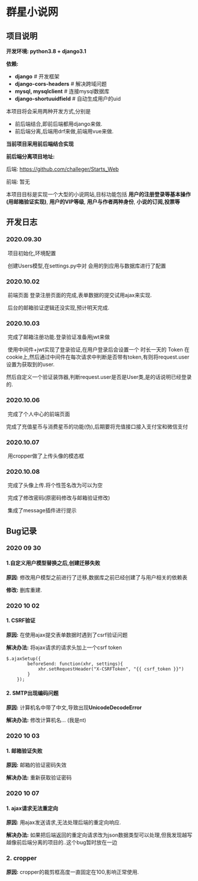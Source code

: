 # 群星小说网

## **项目说明**

**开发环境: python3.8 + django3.1**

**依赖:**

- **django**  # 开发框架
- **django-cors-headers**  # 解决跨域问题
- **mysql, mysqlclient**  # 连接mysql数据库
- **django-shortuuidfield**  # 自动生成用户的uid

本项目将会采用两种开发方式,分别是

- 前后端结合,即前后端都用django来做.
- 前后端分离,后端用drf来做,前端用vue来做.

**当前项目采用前后端结合实现**

**前后端分离项目地址:** 

后端: https://github.com/challeger/Starts_Web

前端: 暂无

本项目目标是实现一个大型的小说网站,目标功能包括 **用户的注册登录等基本操作(用邮箱验证实现)**, **用户的VIP等级**, **用户与作者两种身份**, **小说的订阅,投票等**

## **开发日志**

### **2020.09.30**

​	项目初始化,环境配置

​	创建Users模型,在settings.py中对 会用的到应用与数据库进行了配置

### **2020.10.02**

​	前端页面 登录注册页面的完成,表单数据的提交试用ajax来实现.

​	后台的邮箱验证逻辑还没实现,预计明天完成.

### **2020.10.03**

​	完成了邮箱注册功能.登录验证准备用jwt来做

​	使用中间件+jwt实现了登录验证,在用户登录后会设置一个 时长一天的 Token 在cookie上,然后通过中间件在每次请求中判断是否带有token,有则将request.user设置为获取到的user.

​	然后自定义一个验证装饰器,判断request.user是否是User类,是的话说明已经登录的.

### **2020.10.06**

​	完成了个人中心的前端页面

​	完成了充值星币与消费星币的功能(伪),后期要将充值接口接入支付宝和微信支付

### **2020.10.07**

​	用cropper做了上传头像的模态框

### **2020.10.08**

​	完成了头像上传.将个性签名改为可以为空

​	完成了修改密码(原密码修改与邮箱验证修改)

​	集成了message插件进行提示

## Bug记录

### **2020 09 30**

#### **1.自定义用户模型替换之后,创建迁移失败**

**原因:** 修改用户模型之前进行了迁移,数据库之前已经创建了与用户相关的依赖表

**修改:** 删库重建.

### **2020 10 02**

#### **1. CSRF验证**

**原因:** 在使用ajax提交表单数据时遇到了csrf验证问题

**解决办法:** 将ajax请求的请求头加上一个csrf token

```
$.ajaxSetup({
        beforeSend: function(xhr, settings){
            xhr.setRequestHeader("X-CSRFToken", "{{ csrf_token }}")
        }
    });
```

#### **2. SMTP出现编码问题**

**原因:** 计算机名中带了中文,导致出现**UnicodeDecodeError**

**解决办法:** 修改计算机名... (我是nt)

### **2020 10 03**

#### **1. 邮箱验证失败**

**原因:** 邮箱的验证密码失效

**解决办法:** 重新获取验证密码

### **2020 10 07**

#### **1. ajax请求无法重定向**

**原因:** 用ajax发送请求,无法处理后端的重定向响应.

**解决办法:** 如果把后端返回的重定向请求改为json数据类型可以处理,但我发现越写越像前后端分离的项目的..这个bug暂时放在一边

### **2. cropper**

**原因:** cropper的裁剪框高度一直固定在100,影响正常使用.